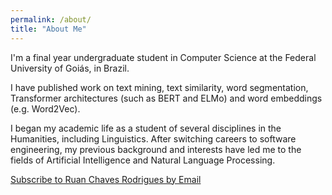 ```yaml
---
permalink: /about/
title: "About Me"
---
```


I'm a final year undergraduate student in Computer Science at the Federal University of Goiás, in Brazil.

I have published work on text mining, text similarity, word segmentation, Transformer architectures (such as BERT and ELMo) and word embeddings (e.g. Word2Vec).

I began my academic life as a student of several disciplines in the Humanities, including Linguistics. After switching careers to software engineering, my previous background and interests have led me to the fields of Artificial Intelligence and Natural Language Processing. 

<a href="https://feedburner.google.com/fb/a/mailverify?uri=ruanchaves_github&amp;loc=en_US">Subscribe to Ruan Chaves Rodrigues by Email</a>
